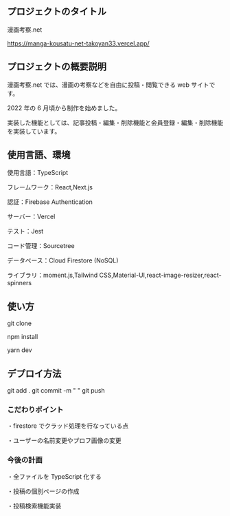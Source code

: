 ## プロジェクトのタイトル

漫画考察.net

https://manga-kousatu-net-takoyan33.vercel.app/

## プロジェクトの概要説明

漫画考察.net では、漫画の考察などを自由に投稿・閲覧できる web サイトです。

2022 年の 6 月頃から制作を始めました。

実装した機能としては、記事投稿・編集・削除機能と会員登録・編集・削除機能を実装しています。

## 使用言語、環境

使用言語：TypeScript

フレームワーク：React,Next.js

認証：Firebase Authentication

サーバー：Vercel

テスト：Jest

コード管理：Sourcetree

データベース：Cloud Firestore (NoSQL)

ライブラリ：moment.js,Tailwind CSS,Material-UI,react-image-resizer,react-spinners

## 使い方

git clone

npm install

yarn dev

## デプロイ方法

git add .
git commit -m " "
git push

### こだわりポイント

・firestore でクラッド処理を行なっている点

・ユーザーの名前変更やプロフ画像の変更

### 今後の計画

・全ファイルを TypeScript 化する

・投稿の個別ページの作成

・投稿検索機能実装
